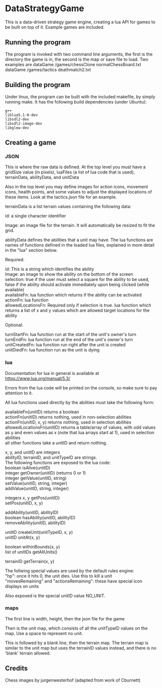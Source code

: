 # DataStrategyGame

This is a data-driven strategy game engine, creating a lua API for games to be built on top of it.  Example games are included.

## Running the program

The program is invoked with two command line arguments, the first is the directory the game is in, the second is the map or save file to load. Two examples are 
    dataGame /games/chessClone normalChessBoard.txt
    dataGame /games/tactics deathmatch2.txt

## Building the program

Under linux, the program can be built with the included makefile, by simply running make.  It has the following build dependencies (under Ubuntu):  

    g++
    liblua5.1-0-dev
    libsdl2-dev
    libsdl2-image-dev
    libglew-dev

## Creating a game
### JSON
This is where the raw data is defined. At the top level you must have a gridSize value (in pixels), luaFiles (a list of lua code that is used), terrainData, abilityData, and unitData

Also in the top level you may define images for action icons, movement icons, health points, and some values to adjust the displayed locations of these items. Look at the tactics.json file for an example.

terrainData is a list terrain values containing the following data:

id: a single character identifier

Image: an image file for the terrain. It will automatically be resized to fit the grid.

abilityData defines the abilities that a unit may have. The lua functions are names of functions defined in the loaded lua files, explained in more detail in the "lua" section below.

Required:

id: This is a string which identifies the ability  
Image: an image to show the ability on the bottom of the screen  
selection: true if the user must select a square for the ability to be used, false if the ability should activate immediately upon being clicked (while available)  
availableFn: lua function which returns if the ability can be activated  
actionFn: lua function  
allowedLocationsFn: Required only if selection is true. lua function which returns a list of x and y values which are allowed target locations for the ability  

Optional:

turnStartFn: lua function run at the start of the unit's owner's turn  
turnEndFn: lua function run at the end of the unit's owner's turn  
unitCreatedFn: lua function run right after the unit is created  
unitDiedFn: lua function run as the unit is dying  

### lua
Documentation for lua in general is available at https://www.lua.org/manual/5.3/ 

Errors from the lua code will be printed on the console, so make sure to pay attention to it.

All lua functions used directly by the abilities must take the following form:

availableFn(unitID) returns a boolean  
actionFn(unitID) returns nothing, used in non-selection abilities  
actionFn(unitID, x, y) returns nothing, used in selection abilities  
allowedLocationsFn(unitID) returns a table/array of values, with odd values as y and even values as x (note that lua arrays start at 1), used in selection abilities  
all other functions take a unitID and return nothing.

x, y, and unitID are integers  
abilityID, terrainID, and unitTypeID are strings.  
The following functions are exposed to the lua code:  
boolean isAlive(unitID)  
integer getOwner(unitID) (returns 0 or 1)  
integer getValue(unitID, string)  
setValue(unitID, string, integer)  
addValue(unitID, string, integer)  

integers x, y getPos(unitID)  
setPos(unitID, x, y)  

addAbility(unitID, abilityID)  
boolean hasAbility(unitID, abilityID)  
removeAbility(unitID, abilityID)  

unitID createUnit(unitTypeID, x, y)  
unitID unitAt(x, y)  

boolean withinBounds(x, y)  
list of unitIDs getAllUnits()  

terrainID getTerrain(x, y)  

The follwing special values are used by the default rules engine:  
"hp": once it hits 0, the unit dies. Use this to kill a unit  
"movesRemaining" and "actionsRemaining": these have special icon displays on units  

Also exposed is the special unitID value NO_UNIT.


### maps
The first line is width, height, then the json file for the game

Then is the unit map, which consists of all the unitTypeID values on the map. Use a space to represent no unit.

This is followed by a blank line, then the terrain map. The terrain map is similar to the unit map but uses the terrainID values instead, and there is no 'blank' terrain allowed.

## Credits
Chess images by jurgenwesterhof (adapted from work of Cburnett)